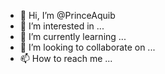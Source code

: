 - 👋 Hi, I’m @PrinceAquib
- 👀 I’m interested in ...
- 🌱 I’m currently learning ...
- 💞️ I’m looking to collaborate on ...
- 📫 How to reach me ...

<!---
PrinceAquib/PrinceAquib is a ✨ special ✨ repository because its `README.md` (this file) appears on your GitHub profile.
You can click the Preview link to take a look at your changes.
--->
